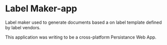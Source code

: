 # Label Maker-app
Label maker used to generate documents based a on label template defined by label vendors.

This application was writing to be a cross-platform Persistance Web App.
